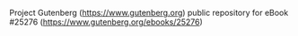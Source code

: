 Project Gutenberg (https://www.gutenberg.org) public repository for eBook #25276 (https://www.gutenberg.org/ebooks/25276)
